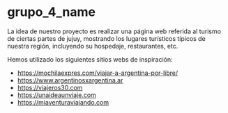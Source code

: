 # grupo_4_name
La idea de nuestro proyecto es realizar una página web referida al turismo 
de ciertas partes de jujuy, mostrando los lugares turísticos típicos de 
nuestra región, incluyendo su hospedaje, restaurantes, etc.

Hemos utilizado los siguientes sitios webs de inspiración:

* https://mochilaexpres.com/viajar-a-argentina-por-libre/
* https://www.argentinosxargentina.ar
* https://viajeros30.com
* https://unaideaunviaje.com
* https://miaventuraviajando.com
